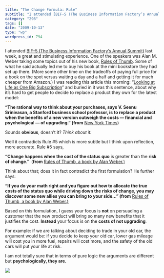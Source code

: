 ```yaml
---
title: "The Change Formula: Rule"
subtitle: "I attended [BIF-5 (The Business Information Factory’s Annual Summit)](http://www.businessinnovationf..."
category: "298"
tags: []
date: "2009-10-13"
type: "wp"
wordpress_id: 794
---
```

I attended [BIF-5 (The Business Information Factory’s Annual Summit)](http://www.businessinnovationfactory.com/bif-5) last week, a great and stimulating experience. One of the speakers was Alan M. Weber taking some topics out of his new book, [Rules of Thumb](http://rulesofthumbbook.blogspot.com/). Some of what he said actually led me to buy his book at the mini bookstore they had set up there. (More some other time on the tradeoffs of paying full price for a book on the spot versus waiting a day and a half and getting it for much cheaper from Amazon.)
I was reading this article this morning: “[Looking at Life as One Big Subscription](http://www.nytimes.com/2009/10/11/business/11every.html)” and buried in it was this sentence, about why it’s hard to get people to decide to replace a product they own for the latest model:

**“The rational way to think about your purchases, says V. Seenu Srinivasan, a Stanford business school professor, is to replace a product when the benefits of a new version outweigh the costs — financial and psychological — of upgrading.” (from** [New York Times](http://www.nytimes.com/2009/10/11/business/11every.html))

Sounds **obvious**, doesn’t it? *Think about it.*

Well it contradicts Rule #5 which is more subtle but I think upon reflection, more accurate. Rule #5 says, 

**“Change happens when the cost of the status** **quo** is greater than the **risk of change**.”  (**from** [Rules of Thumb, a book by Alan Weber.)](http://rulesofthumbbook.blogspot.com/)

Think about that; does it in fact contradict the first formulation? He further says:

**“If you do your math right and you figure out how to allocate the true costs of the status quo while driving down the risks of change, you may discover some new allies you can bring to your side…” (from** [Rules of Thumb, a book by Alan Weber.)](http://rulesofthumbbook.blogspot.com/)

Based on this formulation, I guess your focus is **not** on persuading a customer that the new product will bring so many new benefits that it justifies the cost. **Instead** your focus is on the **costs of not upgrading**.

For example: if we are talking about deciding to trade in your old car, the argument would be: if you decide to keep your old car, lower gas mileage will cost you in more fuel, repairs will cost more, and the safety of the old cars will put your life at risk. 

I am not totally sure that in terms of pure logic the arguments are different but **psychologically, they are.**

![](https://i0.wp.com/img.zemanta.com/pixy.gif?w=584)